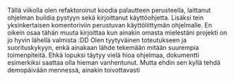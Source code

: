 Tällä viikolla olen refaktoroinut koodia palautteen perusteella, laittanut ohjelman buildia pystyyn sekä kirjoittanut käyttöohjetta. Lisäksi tein yksinkertaisen komentoriviin perustuvan käyttöliittymän ohjelmalle. En oikein osaa tähän muuta kirjoittaa kun ainakin omasta mielestäni projekti on jo hyvin lähellä valmista :DD Olen tyytyväinen toteutukseen ja suorituskykyyn, enkä ainakaan lähde tekemään mitään suurempia toimenpiteitä. Ehkä lopuksi täytyy vielä hioa ohjelmaa, dokumentti esimerkiksi saattaa olla hieman vanhentunut. Mutta ehdin sen kyllä tehdä demopäivään mennessä, ainakin toivottavasti